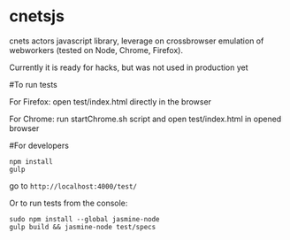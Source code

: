 cnetsjs
=======

cnets actors javascript library, leverage on crossbrowser emulation of webworkers (tested on Node, Chrome, Firefox).

Currently it is ready for hacks, but was not used in production yet

#To run tests

For Firefox:  open test/index.html directly in the browser

For Chrome:  run startChrome.sh script and open test/index.html in opened browser

#For developers 

    npm install
    gulp

go to `http://localhost:4000/test/`

Or to run tests from the console:

    sudo npm install --global jasmine-node
    gulp build && jasmine-node test/specs
